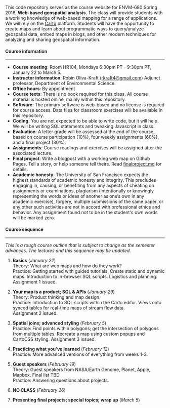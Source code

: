 This code repository serves as the course website for ENVM-680 Spring 2018, **Web-based geospatial analysis**.  The class will provide students with a working knowledge of web-based mapping for a range of applications.  We will rely on the [Carto](http://www.carto.com) platform.  Students will have the opportunity to create maps and learn about programmatic ways to query/analyze geospatial data, embed maps in blogs, and other modern techniques for analyzing and sharing geospatial information.  

#### Course information
----

- **Course meeting**: Room HR104, Mondays 6:30pm PT - 9:30pm PT, January 22 to March 5.
- **Instructor information**: Robin Oliva-Kraft ([rkraft4@gmail.com](mailto:rkraft4@gmail.com)) Adjunct professor, Department of Environmental Science.
- **Office hours**: By appointment
- **Course texts**: There is no book required for this class. All course material is hosted online, mainly within this repository.
- **Software**: The primary software is web-based and no license is required for course access.  Data files for classroom exercises will be available in this repository.
- **Coding**: You are not expected to be able to write code, but it will help. We will be writing SQL statements and tweaking Javascript in class.
- **Evaluation**: A letter grade will be assessed at the end of the course, based on course participation (10%), four weekly assignments (60%), and a final project (30%).
- **Assignments**: Course readings and exercises will be assigned after the associated lecture.
- **Final project**: Write a blogpost with a working web map on Github Pages. Tell a story, or help someone tell theirs. Read [finalproject.md](finalproject.md) for details.
- **Academic honesty**: The University of San Francisco expects the highest standards of academic honesty and integrity. This precludes engaging in, causing, or benefiting from any aspects of cheating on assignments or examinations, plagiarism (intentionally or knowingly representing the words or ideas of another as one’s own in any academic exercise), forgery, multiple submissions of the same paper, or any other such activities are not in accord with professional ethics and behavior. Any assignment found not to be in the student's own words will be marked zero.

#### Course sequence
----
_This is a rough course outline that is subject to change as the semester advances.  The lectures and this sequence may be updated._

1. **Basics** (_January 22_)  
Theory: What are web maps and how do they work?  
Practice: Getting started with guided tutorials.  Create static and dynamic maps.  Introduction to in-browser SQL scripts.  Logistics and planning.  
Assignment 1 issued.

2. **Your map is a product; SQL & APIs** (_January 29_)  
Theory: Product thinking and map design.  
Practice: Introduction to SQL scripts within the Carto editor.  Views onto synced tables for real-time maps of stream flow data.  
Assignment 2 issued.

3. **Spatial joins; advanced styling** (_February 5_)  
Practice: Find points within polygons; get the intersection of polygons from multiple tables. Recreate a map using custom popups and CartoCSS styling.
Assignment 3 issued.

4. **Practicing what you've learned** (_February 12_)  
Practice: More advanced versions of everything from weeks 1-3.

5. **Guest speakers** (_February 19_)  
Theory: Guest speakers from NASA/Earth Genome, Planet, Apple, Mapbox. Final list TBD.  
Practice: Answering questions about projects.

6. **NO CLASS** (_February 26_)

7. **Presenting final projects; special topics; wrap up** (_March 5_)

